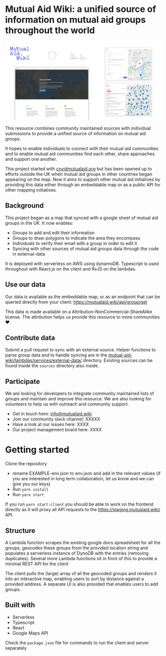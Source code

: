 # Mutual Aid Wiki: a unified source of information on mutual aid groups throughout the world

![Image of several panes displaying the user interface of the map](preview.png?raw=true 'Preview Image')

This resource combines community maintained sources with individual submissions to provide a unified source of information on mutual aid groups.

It hopes to enable individuals to connect with their mutual aid communities and to enable mutual aid communities find each other, share approaches and support one another.

This project started with [covidmutualaid.org](http://covidmutualaid.org/) but has been opened up to efforts outside the UK when mutual aid groups in other countries began appearing on the map. Now it aims to support other mutual aid initiatives by providing this data either through an embeddable map or as a public API for other mapping initiatives.

## Background

This project began as a map that synced with a google sheet of mutual aid groups in the UK. It now enables:

- Groups to add and edit their information
- Groups to draw polygons to indicate the area they encompass
- Individuals to verify their email with a group in order to edit it
- Syncing with other sources of mutual aid groups data through the code in external-data

It is deployed with serverless on AWS using dynamoDB. Typescript is used throughout with React.js on the client and RxJS on the lambdas.

## Use our data

Our data is available as the embeddable map, or as an endpoint that can be queried directly from your client: https://mutualaid.wiki/api/group/get

This data is made available on a Attribution-NonCommercial-ShareAlike license. The attribution helps us provide this resource to more communities ❤️.

## Contribute data

Submit a pull request to sync with an external source. Helper functions to parse group data and to handle syncing are in the [mutual-aid-wiki/lambdas/services/external-data/](https://github.com/Covid-Mutual-Aid/mutual-aid-wiki/tree/master/lambdas/services/external-data) directory. Existing sources can be found inside the `sources` directory also inside.

## Participate

We are looking for developers to integrate community maintained lists of groups and maintain and improve this resource. We are also looking for volunteers to help us with outreach and community support.

- Get in touch here: info@mutualaid.wiki
- Join our community slack channel: XXXXX
- Have a look at our issues here: XXXX
- Our project management board here: XXXX

# Getting started

Clone the repository

- rename EXAMPLE-env.json to env.json and add in the relevant values (if you are interested in long term collaboration, let us know and we can give you our keys)
- Run `yarn install`
- Run `yarn start`

If you run `yarn start:client` you should be able to work on the frontend directly as it will proxy all API requests to the https://staging.mutualaid.wiki/ API.

## Structure

A Lambda function scrapes the existing google docs spreadsheet for all the groups, geocodes these groups from the provided location string and populates a serverless instance of DynoDB with the entries (removing duplicates). Several more Lambda functions sit in front of this to provide a minimal REST API for the client

The client pulls the (large) array of all the geocoded groups and renders it into an interactive map, enabling users to sort by distance against a provided address. A separate UI is also provided that enables users to add groups.

## Built with

- Serverless
- Typescript
- React
- Google Maps API

Check the `package.json` file for commands to run the client and server separately
